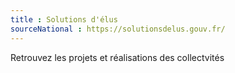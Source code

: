 ```yaml
---
title : Solutions d'élus
sourceNational : https://solutionsdelus.gouv.fr/
---
```

Retrouvez les projets et réalisations des collectvités

